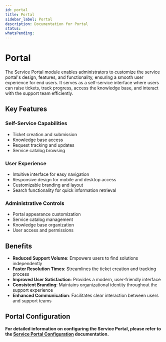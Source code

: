 ```yaml
---
id: portal
title: Portal
sidebar_label: Portal
description: Documentation for Portal
status: 
whatsPending: 
---
```


# Portal

The Service Portal module enables administrators to customize the service portal's design, features, and functionality, ensuring a smooth user experience for end users. It serves as a self-service interface where users can raise tickets, track progress, access the knowledge base, and interact with the support team efficiently.

## Key Features

### Self-Service Capabilities
- Ticket creation and submission
- Knowledge base access
- Request tracking and updates
- Service catalog browsing

### User Experience
- Intuitive interface for easy navigation
- Responsive design for mobile and desktop access
- Customizable branding and layout
- Search functionality for quick information retrieval

### Administrative Controls
- Portal appearance customization
- Service catalog management
- Knowledge base organization
- User access and permissions

## Benefits

- **Reduced Support Volume**: Empowers users to find solutions independently
- **Faster Resolution Times**: Streamlines the ticket creation and tracking process
- **Improved User Satisfaction**: Provides a modern, user-friendly interface
- **Consistent Branding**: Maintains organizational identity throughout the support experience
- **Enhanced Communication**: Facilitates clear interaction between users and support teams

## Portal Configuration

**For detailed information on configuring the Service Portal, please refer to the [Service Portal Configuration](/docs/helpdesk/channels/service-portal) documentation.**

